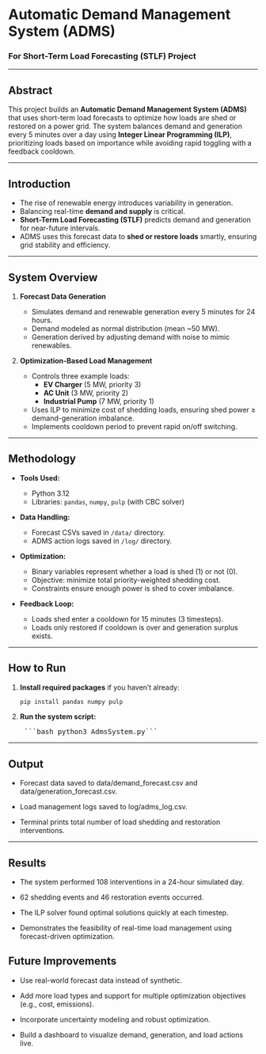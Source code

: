 # Automatic Demand Management System (ADMS)  
### For Short-Term Load Forecasting (STLF) Project

---

## **Abstract**

This project builds an **Automatic Demand Management System (ADMS)** that uses short-term load forecasts to optimize how loads are shed or restored on a power grid. The system balances demand and generation every 5 minutes over a day using **Integer Linear Programming (ILP)**, prioritizing loads based on importance while avoiding rapid toggling with a feedback cooldown.

---

## **Introduction**

- The rise of renewable energy introduces variability in generation.
- Balancing real-time **demand and supply** is critical.
- **Short-Term Load Forecasting (STLF)** predicts demand and generation for near-future intervals.
- ADMS uses this forecast data to **shed or restore loads** smartly, ensuring grid stability and efficiency.

---

## **System Overview**

1. **Forecast Data Generation**
   - Simulates demand and renewable generation every 5 minutes for 24 hours.
   - Demand modeled as normal distribution (mean ~50 MW).
   - Generation derived by adjusting demand with noise to mimic renewables.

2. **Optimization-Based Load Management**
   - Controls three example loads:
     - **EV Charger** (5 MW, priority 3)
     - **AC Unit** (3 MW, priority 2)
     - **Industrial Pump** (7 MW, priority 1)
   - Uses ILP to minimize cost of shedding loads, ensuring shed power ≥ demand-generation imbalance.
   - Implements cooldown period to prevent rapid on/off switching.

---

## **Methodology**

- **Tools Used:**
  - Python 3.12
  - Libraries: `pandas`, `numpy`, `pulp` (with CBC solver)
  
- **Data Handling:**
  - Forecast CSVs saved in `/data/` directory.
  - ADMS action logs saved in `/log/` directory.
  
- **Optimization:**
  - Binary variables represent whether a load is shed (1) or not (0).
  - Objective: minimize total priority-weighted shedding cost.
  - Constraints ensure enough power is shed to cover imbalance.

- **Feedback Loop:**
  - Loads shed enter a cooldown for 15 minutes (3 timesteps).
  - Loads only restored if cooldown is over and generation surplus exists.

---

## **How to Run**

1. **Install required packages** if you haven’t already:

   ```bash
   pip install pandas numpy pulp


2. **Run the system script:**

   <pre> ```bash python3 AdmsSystem.py``` </pre>

---

## **Output**

- Forecast data saved to data/demand_forecast.csv and data/generation_forecast.csv.

- Load management logs saved to log/adms_log.csv.

- Terminal prints total number of load shedding and restoration interventions.

---

## Results


- The system performed 108 interventions in a 24-hour simulated day.

- 62 shedding events and 46 restoration events occurred.

- The ILP solver found optimal solutions quickly at each timestep.

- Demonstrates the feasibility of real-time load management using forecast-driven optimization.

## Future Improvements


- Use real-world forecast data instead of synthetic.

- Add more load types and support for multiple optimization objectives (e.g., cost, emissions).

- Incorporate uncertainty modeling and robust optimization.

- Build a dashboard to visualize demand, generation, and load actions live.

